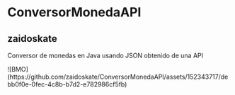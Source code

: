 <h1> ConversorMonedaAPI</h1>
<h2>zaidoskate</h2>
<p>Conversor de monedas en Java usando JSON obtenido de una API</p>
![BMO](https://github.com/zaidoskate/ConversorMonedaAPI/assets/152343717/debb0f0e-0fec-4c8b-b7d2-e782986cf5fb)
